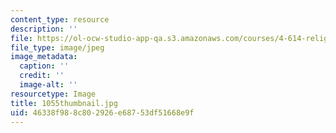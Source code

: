 ```yaml
---
content_type: resource
description: ''
file: https://ol-ocw-studio-app-qa.s3.amazonaws.com/courses/4-614-religious-architecture-and-islamic-cultures-fall-2002/46338f988c802926e68753df51668e9f_1055thumbnail.jpg
file_type: image/jpeg
image_metadata:
  caption: ''
  credit: ''
  image-alt: ''
resourcetype: Image
title: 1055thumbnail.jpg
uid: 46338f98-8c80-2926-e687-53df51668e9f
---
```

